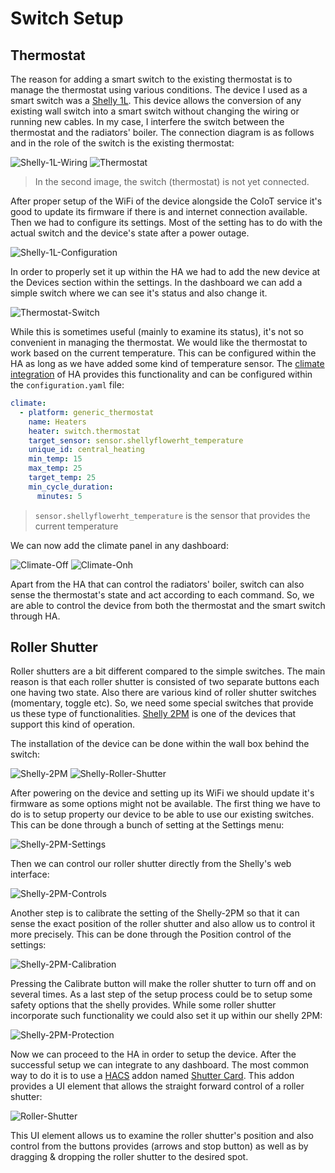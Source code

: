 # Switch Setup

## Thermostat

The reason for adding a smart switch to the existing thermostat is to manage the thermostat using various conditions. The device I used as a smart switch was a [Shelly 1L](https://www.shelly.cloud/en/products/shop/shelly-1l). This device allows the conversion of any existing wall switch into a smart switch without changing the wiring or running new cables. In my case, I interfere the switch between the thermostat and the radiators' boiler. The connection diagram is as follows and in the role of the switch is the existing thermostat:

![Shelly-1L-Wiring](images/shelly-1l-wiring.jpg)
![Thermostat](images/thermostat.jpg)

> In the second image, the switch (thermostat) is not yet connected.

After proper setup of the WiFi of the device alongside the CoIoT service it's good to update its firmware if there is and internet connection available. Then we had to configure its settings. Most of the setting has to do with the actual switch and the device's state after a power outage.


![Shelly-1L-Configuration](images/shelly-1l-config.png)

In order to properly set it up within the HA we had to add the new device at the Devices section within the settings. In the dashboard we can add a simple switch where we can see it's status and also change it.

![Thermostat-Switch](images/thermostat-switch.png)

While this is sometimes useful (mainly to examine its status), it's not so convenient in managing the thermostat. We would like the thermostat to work based on the current temperature. This can be configured within the HA as long as we have added some kind of temperature sensor. The [climate integration](https://www.home-assistant.io/integrations/climate/) of HA provides this functionality and can be configured within the `configuration.yaml` file:

```yaml
climate:
  - platform: generic_thermostat
    name: Heaters
    heater: switch.thermostat
    target_sensor: sensor.shellyflowerht_temperature
    unique_id: central_heating
    min_temp: 15
    max_temp: 25
    target_temp: 25
    min_cycle_duration:
      minutes: 5
```

> `sensor.shellyflowerht_temperature` is the sensor that provides the current temperature

We can now add the climate panel in any dashboard:

![Climate-Off](images/climate-off.png)
![Climate-Onh](images/climate-on.png)

Apart from the HA that can control the radiators' boiler, switch can also sense the thermostat's state and act according to each command. So, we are able to control the device from both the thermostat and the smart switch through HA.

## Roller Shutter

Roller shutters are a bit different compared to the simple switches. The main reason is that each roller shutter is consisted of two separate buttons each one having two state. Also there are various kind of roller shutter switches (momentary, toggle etc). So, we need some special switches that provide us these type of functionalities. [Shelly 2PM](https://www.shelly.cloud/en/products/shop/shelly-plus-2-pm) is one of the devices that support this kind of operation.

The installation of the device can be done within the wall box behind the switch:

![Shelly-2PM](images/shelly-2pm.png)
![Shelly-Roller-Shutter](images/shelly-roller-shutter.jpg)

After powering on the device and setting up its WiFi we should update it's firmware as some options might not be available. The first thing we have to do is to setup property our device to be able to use our existing switches. This can be done through a bunch of setting at the Settings menu:

![Shelly-2PM-Settings](images/shelly-2pm-settings.png)

Then we can control our roller shutter directly from the Shelly's web interface: 

![Shelly-2PM-Controls](images/shelly-2pm-controls.png)

Another step is to calibrate the setting of the Shelly-2PM so that it can sense the exact position of the roller shutter and also allow us to control it more precisely. This can be done through the Position control of the settings:

![Shelly-2PM-Calibration](images/shelly-2pm-calibration.png)

Pressing the Calibrate button will make the roller shutter to turn off and on several times. As a last step of the setup process could be to setup some safety options that the shelly provides. While some roller shutter incorporate such functionality we could also set it up within our shelly 2PM:

![Shelly-2PM-Protection](images/shelly-2pm-protection.png)

Now we can proceed to the HA in order to setup the device. After the successful setup we can integrate to any dashboard. The most common way to do it is to use a [HACS](https://hacs.xyz/) addon named [Shutter Card](https://github.com/Deejayfool/hass-shutter-card). This addon provides a UI element that allows the straight forward control of a roller shutter:

![Roller-Shutter](images/roller-shutter.png)

This UI element allows us to examine the roller shutter's position and also control from the buttons provides (arrows and stop button) as well as by dragging & dropping the roller shutter to the desired spot.
